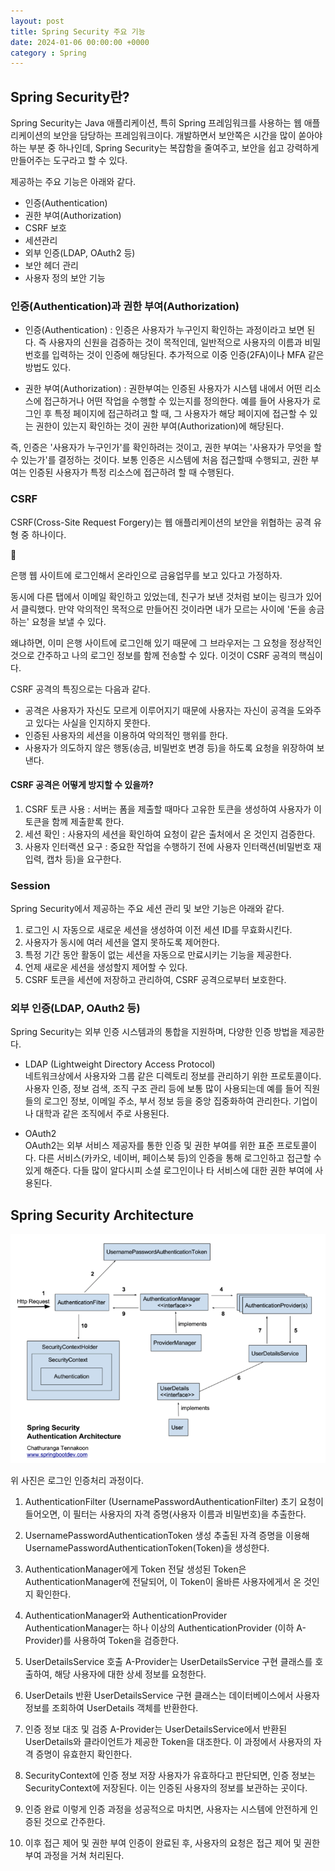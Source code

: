 ```yaml
---
layout: post
title: Spring Security 주요 기능 
date: 2024-01-06 00:00:00 +0000
category : Spring
---
```


## Spring Security란? 

Spring Security는 Java 애플리케이션, 특히 Spring 프레임워크를 사용하는 웹 애플리케이션의 보안을 담당하는 프레임워크이다. 개발하면서 보안쪽은 시간을 많이 쏟아야하는 부분 중 하나인데, Spring Security는 복잡함을 줄여주고, 보안을 쉽고 강력하게 만들어주는 도구라고 할 수 있다. 

제공하는 주요 기능은 아래와 같다.

* 인증(Authentication)
* 권한 부여(Authorization)
* CSRF 보호
* 세션관리
* 외부 인증(LDAP, OAuth2 등) 
* 보안 헤더 관리
* 사용자 정의 보안 기능

### 인증(Authentication)과 권한 부여(Authorization)

* 인증(Authentication) : 인증은 사용자가 누구인지 확인하는 과정이라고 보면 된다. 즉 사용자의 신원을 검증하는 것이 목적인데, 일반적으로 사용자의 이름과 비밀번호를 입력하는 것이 인증에 해당된다. 추가적으로 이중 인증(2FA)이나 MFA 같은 방법도 있다. 

* 권한 부여(Authorization) : 권한부여는 인증된 사용자가 시스템 내에서 어떤 리소스에 접근하거나 어떤 작업을 수행할 수 있는지를 정의한다. 예를 들어 사용자가 로그인 후 특정 페이지에 접근하려고 할 때, 그 사용자가 해당 페이지에 접근할 수 있는 권한이 있는지 확인하는 것이 권한 부여(Authorization)에 해당된다.   

즉, 인증은 '사용자가 누구인가'를 확인하려는 것이고, 권한 부여는 '사용자가 무엇을 할 수 있는가'를 결정하는 것이다. 보통 인증은 시스템에 처음 접근할때 수행되고, 권한 부여는 인증된 사용자가 특정 리소스에 접근하려 할 때 수행된다. 


### CSRF

CSRF(Cross-Site Request Forgery)는 웹 애플리케이션의 보안을 위협하는 공격 유형 중 하나이다.  

<aside>
  <span class="icon">🥕</span> 
  <div class="content">
    <p>은행 웹 사이트에 로그인해서 온라인으로 금융업무를 보고 있다고 가정하자.</p>
    <p>동시에 다른 탭에서 이메일 확인하고 있었는데, 친구가 보낸 것처럼 보이는 링크가 있어서 클릭했다. 만약 악의적인 목적으로 만들어진 것이라면 내가 모르는 사이에 '돈을 송금하는' 요청을 보낼 수 있다. </p>
    <p>왜냐하면, 이미 은행 사이트에 로그인해 있기 때문에 그 브라우저는 그 요청을 정상적인 것으로 간주하고 나의 로그인 정보를 함께 전송할 수 있다. 이것이 CSRF 공격의 핵심이다.</p>
  </div>
</aside>

CSRF 공격의 특징으로는 다음과 같다.  

* 공격은 사용자가 자신도 모르게 이루어지기 때문에 사용자는 자신이 공격을 도와주고 있다는 사실을 인지하지 못한다.  
* 인증된 사용자의 세션을 이용하여 악의적인 행위를 한다.  
* 사용자가 의도하지 않은 행동(송금, 비밀번호 변경 등)을 하도록 요청을 위장하여 보낸다. 

#### CSRF 공격은 어떻게 방지할 수 있을까?  

1. CSRF 토큰 사용 : 서버는 폼을 제출할 때마다 고유한 토큰을 생성하여 사용자가 이 토큰을 함께 제출핟록 한다.  
2. 세션 확인 : 사용자의 세션을 확인하여 요청이 같은 출처에서 온 것인지 검증한다.  
3. 사용자 인터랙션 요구 : 중요한 작업을 수행하기 전에 사용자 인터랙션(비밀번호 재입력, 캡차 등)을 요구한다.  
 

### Session  
Spring Security에서 제공하는 주요 세션 관리 및 보안 기능은 아래와 같다.  

1. 로그인 시 자동으로 새로운 세션을 생성하여 이전 세션 ID를 무효화시킨다.  
2. 사용자가 동시에 여러 세션을 열지 못하도록 제어한다.  
3. 특정 기간 동안 활동이 없는 세션을 자동으로 만료시키는 기능을 제공한다.  
4. 언제 새로운 세션을 생성할지 제어할 수 있다.   
5. CSRF 토큰을 세션에 저장하고 관리하여, CSRF 공격으로부터 보호한다.  


### 외부 인증(LDAP, OAuth2 등) 

Spring Security는 외부 인증 시스템과의 통합을 지원하며, 다양한 인증 방법을 제공한다. 

* LDAP (Lightweight Directory Access Protocol)  
네트워크상에서 사용자와 그룹 같은 디렉토리 정보를 관리하기 위한 프로토콜이다. 사용자 인증, 정보 검색, 조직 구조 관리 등에 보통 많이 사용되는데 예를 들어 직원들의 로그인 정보, 이메일 주소, 부서 정보 등을 중앙 집중화하여 관리한다. 기업이나 대학과 같은 조직에서 주로 사용된다.  


* OAuth2   
OAuth2는 외부 서비스 제공자를 통한 인증 및 권한 부여를 위한 표준 프로토콜이다. 다른 서비스(카카오, 네이버, 페이스북 등)의 인증을 통해 로그인하고 접근할 수 있게 해준다. 다들 많이 알다시피 소셜 로그인이나 타 서비스에 대한 권한 부여에 사용된다.  


## Spring Security Architecture

![Spring Security Architecture](/public/img/SpringSecurityArchitecture.png)

위 사진은 로그인 인증처리 과정이다.

1. AuthenticationFilter (UsernamePasswordAuthenticationFilter)
초기 요청이 들어오면, 이 필터는 사용자의 자격 증명(사용자 이름과 비밀번호)을 추출한다.

2. UsernamePasswordAuthenticationToken 생성
추출된 자격 증명을 이용해 UsernamePasswordAuthenticationToken(Token)을 생성한다.

3. AuthenticationManager에게 Token 전달
생성된 Token은 AuthenticationManager에 전달되어, 이 Token이 올바른 사용자에게서 온 것인지 확인한다.

4. AuthenticationManager와 AuthenticationProvider
AuthenticationManager는 하나 이상의 AuthenticationProvider (이하 A-Provider)를 사용하여 Token을 검증한다. 

5. UserDetailsService 호출
A-Provider는 UserDetailsService 구현 클래스를 호출하여, 해당 사용자에 대한 상세 정보를 요청한다.

6. UserDetails 반환
UserDetailsService 구현 클래스는 데이터베이스에서 사용자 정보를 조회하여 UserDetails 객체를 반환한다. 

7. 인증 정보 대조 및 검증
A-Provider는 UserDetailsService에서 반환된 UserDetails와 클라이언트가 제공한 Token을 대조한다. 이 과정에서 사용자의 자격 증명이 유효한지 확인한다. 

8. SecurityContext에 인증 정보 저장
사용자가 유효하다고 판단되면, 인증 정보는 SecurityContext에 저장된다. 이는 인증된 사용자의 정보를 보관하는 곳이다. 

9. 인증 완료
이렇게 인증 과정을 성공적으로 마치면, 사용자는 시스템에 안전하게 인증된 것으로 간주한다.

10. 이후 접근 제어 및 권한 부여
인증이 완료된 후, 사용자의 요청은 접근 제어 및 권한 부여 과정을 거쳐 처리된다. 